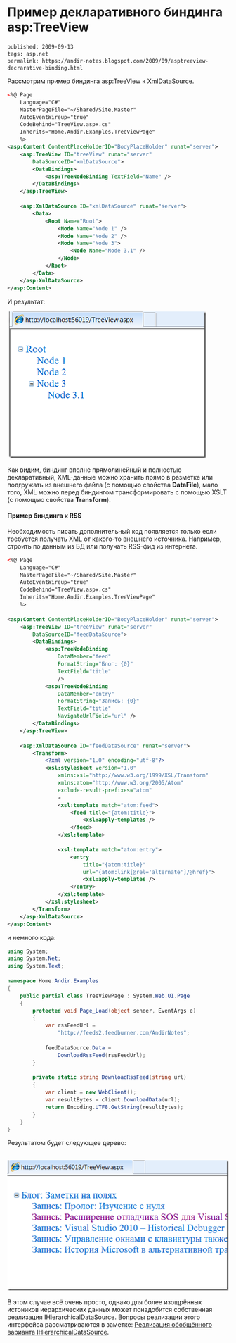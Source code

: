 Пример декларативного биндинга asp:TreeView
===========================================

    published: 2009-09-13 
    tags: asp.net 
    permalink: https://andir-notes.blogspot.com/2009/09/asptreeview-decrarative-binding.html

Рассмотрим пример биндинга asp:TreeView к XmlDataSource.

``` xml
<%@ Page
    Language="C#"
    MasterPageFile="~/Shared/Site.Master"
    AutoEventWireup="true"
    CodeBehind="TreeView.aspx.cs"
    Inherits="Home.Andir.Examples.TreeViewPage"
    %>
<asp:Content ContentPlaceHolderID="BodyPlaceHolder" runat="server">
    <asp:TreeView ID="treeView" runat="server"
        DataSourceID="xmlDataSource">
        <DataBindings>
            <asp:TreeNodeBinding TextField="Name" />
        </DataBindings>
    </asp:TreeView>

    <asp:XmlDataSource ID="xmlDataSource" runat="server">
        <Data>
            <Root Name="Root">
                <Node Name="Node 1" />
                <Node Name="Node 2" />
                <Node Name="Node 3">
                    <Node Name="Node 3.1" />
                </Node>
            </Root>
        </Data>
    </asp:XmlDataSource>
</asp:Content>
```

И результат:

 ![Скриншот: Результат выполнения декларативного биндинга к XmlDataSource](Скриншот__Результат_выполнения_декларативного_биндинга_к_XmlDataSource.png "Скриншот: Результат выполнения декларативного биндинга к XmlDataSource")

Как видим, биндинг вполне прямолинейный и полностью декларативный, XML-данные можно хранить прямо в разметке или подгружать из внешнего файла (с помощью свойства **DataFile**), мало того, XML можно перед биндингом трансформировать с помощью XSLT (с помощью свойства **Transform**).

#### Пример биндинга к RSS

Необходимость писать дополнительный код появляется только если требуется получать XML от какого-то внешнего источника. Например, строить по данным из БД или получать RSS-фид из интернета.

``` xml
<%@ Page
    Language="C#"
    MasterPageFile="~/Shared/Site.Master"
    AutoEventWireup="true"
    CodeBehind="TreeView.aspx.cs"
    Inherits="Home.Andir.Examples.TreeViewPage"
    %>

<asp:Content ContentPlaceHolderID="BodyPlaceHolder" runat="server">
    <asp:TreeView ID="treeView" runat="server"
        DataSourceID="feedDataSource">
        <DataBindings>
            <asp:TreeNodeBinding 
                DataMember="feed" 
                FormatString="Блог: {0}"
                TextField="title" 
                />
            <asp:TreeNodeBinding 
                DataMember="entry"
                FormatString="Запись: {0}"
                TextField="title"
                NavigateUrlField="url" />
        </DataBindings>
    </asp:TreeView>

    <asp:XmlDataSource ID="feedDataSource" runat="server">
        <Transform>
            <?xml version="1.0" encoding="utf-8"?>
            <xsl:stylesheet version="1.0" 
                xmlns:xsl="http://www.w3.org/1999/XSL/Transform"
                xmlns:atom="http://www.w3.org/2005/Atom"
                exclude-result-prefixes="atom"
                >
                <xsl:template match="atom:feed">
                    <feed title="{atom:title}">
                        <xsl:apply-templates />
                    </feed>
                </xsl:template>

                <xsl:template match="atom:entry">
                    <entry 
                        title="{atom:title}" 
                        url="{atom:link[@rel='alternate']/@href}">
                        <xsl:apply-templates />
                    </entry>
                </xsl:template>
            </xsl:stylesheet>
        </Transform>
    </asp:XmlDataSource>
</asp:Content>
```

и немного кода:

``` cs
using System;
using System.Net;
using System.Text;

namespace Home.Andir.Examples
{
    public partial class TreeViewPage : System.Web.UI.Page
    {
        protected void Page_Load(object sender, EventArgs e)
        {
            var rssFeedUrl =
                "http://feeds2.feedburner.com/AndirNotes";

            feedDataSource.Data = 
                DownloadRssFeed(rssFeedUrl);
        }

        private static string DownloadRssFeed(string url)
        {
            var client = new WebClient();
            var resultBytes = client.DownloadData(url);
            return Encoding.UTF8.GetString(resultBytes);
        }
    }
}
```

Результатом будет следующее дерево:

 ![Скриншот: Результат выполнения биндинга к моему RSS](Скриншот__Результат_выполнения_биндинга_к_моему_RSS.png "Скриншот: Результат выполнения биндинга к моему RSS")

В этом случае всё очень просто, однако для более изощрённых истоников иерархических данных может понадобится собственная реализация IHierarchicalDataSource. Вопросы реализации этого интерфейса рассматриваются в заметке: [Реализация обобщённого варианта IHierarchicalDataSource](http://andir-notes.blogspot.com/2009/09/ihierarchicaldatasource-generic.html).